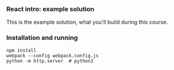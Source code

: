 ### React intro: example solution

This is the example solution, what you'll build during this course.

### Installation and running

```
npm install
webpack --config webpack.config.js
python -m http.server  # python3
```
